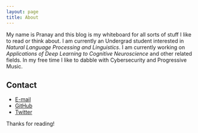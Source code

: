 ```yaml
---
layout: page
title: About
---
```


<!-- <p class="message">
  Hey there! This page is included as an example. Feel free to customize it for your own use upon downloading. Carry on!
</p> -->

My name is Pranay and this blog is my whiteboard for all sorts of stuff I like to read or think about. I am currently an Undergrad student interested in *Natural Language Processing and Linguistics*. I am currently working on *Applications of Deep Learning to Cognitive Neuroscience* and other related fields. In my free time I like to dabble with Cybersecurity and Progressive Music.

## Contact

* [E-mail](mailto:pranaydeeps@gmail.com)
* [GitHub](https://github.com/pranaydeep-af)
* [Twitter](https://twitter.com/pranaydeeps)

Thanks for reading!
